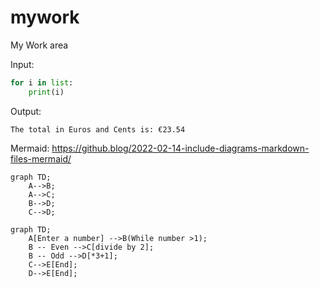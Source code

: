 # mywork

My Work area

Input:
```python
for i in list:
    print(i)
```
Output:
```
The total in Euros and Cents is: €23.54
```

Mermaid:
https://github.blog/2022-02-14-include-diagrams-markdown-files-mermaid/


```mermaid
graph TD;
    A-->B;
    A-->C;
    B-->D;
    C-->D;
```

```mermaid
graph TD;
    A[Enter a number] -->B(While number >1);
    B -- Even -->C[divide by 2];
    B -- Odd -->D[*3+1];
    C-->E[End];
    D-->E[End];
```